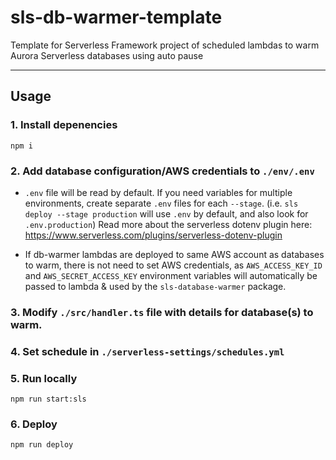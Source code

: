 # sls-db-warmer-template
Template for Serverless Framework project of scheduled lambdas to warm Aurora Serverless databases using auto pause

---

## Usage


### 1. Install depenencies

```
npm i
```

### 2. Add database configuration/AWS credentials to `./env/.env`

- `.env` file will be read by default. If you need variables for multiple environments, create separate `.env` files for each `--stage`. (i.e. `sls deploy --stage production` will use `.env` by default, and also look for `.env.production`) Read more about the serverless dotenv plugin here: https://www.serverless.com/plugins/serverless-dotenv-plugin

- If db-warmer lambdas are deployed to same AWS account as databases to warm, there is not need to set AWS credentials, as `AWS_ACCESS_KEY_ID` and `AWS_SECRET_ACCESS_KEY` environment variables will automatically be passed to lambda & used by the `sls-database-warmer` package.

### 3. Modify `./src/handler.ts` file with details for database(s) to warm.

### 4. Set schedule in `./serverless-settings/schedules.yml`

### 5. Run locally

```
npm run start:sls
```

### 6. Deploy
```
npm run deploy
```
